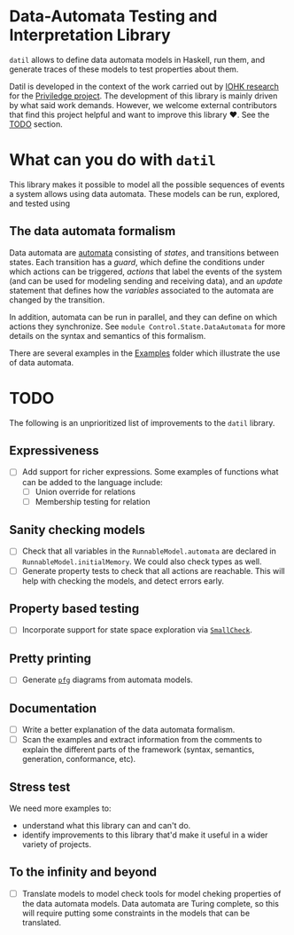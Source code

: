 # Data-Automata Testing and Interpretation Library

`datil` allows to define data automata models in Haskell, run them, and generate
traces of these models to test properties about them.

Datil is developed in the context of the work carried out by [IOHK
research](https://iohk.io/research/) for the [Priviledge
project](https://priviledge-project.eu/). The development of this library is
mainly driven by what said work demands. However, we welcome external
contributors that find this project helpful and want to improve this library
:heart:. See the [TODO](#todo) section.

# What can you do with `datil`

This library makes it possible to model all the possible sequences of events a
system allows using data automata. These models can be run, explored, and tested using

## The data automata formalism

Data automata are [automata](https://en.wikipedia.org/wiki/Automata_theory)
consisting of _states_, and transitions between states. Each transition has a
_guard_, which define the conditions under which actions can be triggered,
_actions_ that label the events of the system (and can be used for modeling
sending and receiving data), and an _update_ statement that defines how the
_variables_ associated to the automata are changed by the transition.

In addition, automata can be run in parallel, and they can define on which
actions they synchronize. See `module Control.State.DataAutomata` for more
details on the syntax and semantics of this formalism.

There are several examples in the [Examples](test/examples/Datil/Examples/)
folder which illustrate the use of data automata.

# TODO

The following is an unprioritized list of improvements to the `datil` library.

## Expressiveness

- [ ] Add support for richer expressions. Some examples of functions what can be
      added to the language include:
  - [ ] Union override for relations
  - [ ] Membership testing for relation

## Sanity checking models

- [ ] Check that all variables in the `RunnableModel.automata` are declared in
      `RunnableModel.initialMemory`. We could also check types as well.
- [ ] Generate property tests to check that all actions are reachable. This will
      help with checking the models, and detect errors early.

## Property based testing

- [ ] Incorporate support for state space exploration via
      [`SmallCheck`](https://hackage.haskell.org/package/smallcheck).

## Pretty printing

- [ ] Generate [`pfg`](https://github.com/pgf-tikz/pgf) diagrams from automata
      models.

## Documentation

- [ ] Write a better explanation of the data automata formalism.
- [ ] Scan the examples and extract information from the comments to explain the
      different parts of the framework (syntax, semantics, generation,
      conformance, etc).

## Stress test

  We need more examples to:
  - understand what this library can and can't do.
  - identify improvements to this library that'd make it useful in a wider
    variety of projects.

## To the infinity and beyond

- [ ] Translate models to model check tools for model cheking properties of the
      data automata models. Data automata are Turing complete, so this will
      require putting some constraints in the models that can be translated.
